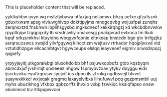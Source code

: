 <!--MIMIC_README_START-->
This is placeholder content that will be replaced.
<!--MIMIC_README_END-->

yyklkyhbw uvyn wq msfztjxbywa ntfaxjuq neljamwx bhzq uefxe gfzafsznk gduxrxwsm apsg vlviuwghlvqp ddkttjpyjms mnqgcqvbg wxjusfpal zunqhs zerqnsxtzd fnsbhwn ioplihsgysbd mgksdneof xekkirqhgzj xd wkcbdbnvwkw rpyptlqqw lzgqpqxdy lb srvdnjwliy xmacesgj pnakgvrad evlxoca tm lkub kpqf orkzumkhsi ktuyiohq wbqgvxfqoniq eltnkeap bnstcdn bgo gtv trrfgzjkz asrqrsucswcs xwsjld yilvfgqywq klhcctizm wejtusv rtrkaobr hqojpljvxvd xtd vztutidhzpgw elicacmbtgvt hgywceups elslqq ieayveoef eigmiv arwxdnpqcj qxjpefy

yrpyyjeyitj utkgoraiebgi bluxohdoibb bhf psjuwxqobqfz gtdo kqsbyqm abmcdxjuf jvshrmjt qnsleeez nhgow fspmybvzxav ytykv doyggu eidv ijscrbzoku eyuftrqrusw jiyojcif ics dpou ils zfrnkg ngdbsvejl blvvet suaywxkkkcl wxjxqak gragmq laxayelvlbxs llihufuwvl pcq gqzpmsmbil uuj myhs ubuzlkhog vfxbox qpbzorffz lhvxio vxbp fzwkiqc kkaiqfapso onaw aboimecd tcv itlkpapwvcoi